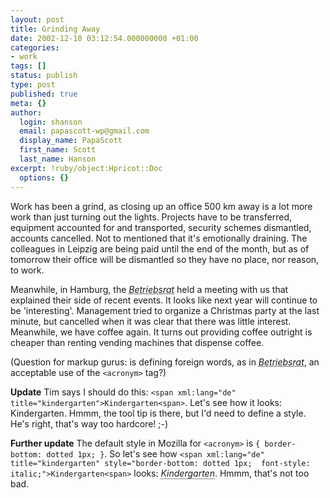 ```yaml
---
layout: post
title: Grinding Away
date: 2002-12-10 03:12:54.000000000 +01:00
categories:
- work
tags: []
status: publish
type: post
published: true
meta: {}
author:
  login: shanson
  email: papascott-wp@gmail.com
  display_name: PapaScott
  first_name: Scott
  last_name: Hanson
excerpt: !ruby/object:Hpricot::Doc
  options: {}
---
```

<p>Work has been a grind, as closing up an office 500 km away is a lot more work than just turning out the lights. Projects have to be transferred, equipment accounted for and transported, security schemes dismantled, accounts cancelled. Not to mentioned that it's emotionally draining. The colleagues in Leipzig are being paid until the end of the month, but as of tomorrow their office will be dismantled so they have no place, nor reason, to work.</p>
<p>Meanwhile, in Hamburg, the <em><acronym title="Work Council">Betriebsrat</acronym></em> held a meeting with us that explained their side of recent events. It looks like next year will continue to be 'interesting'. Management tried to organize a Christmas party at the last minute, but cancelled when it was clear that there was little interest. Meanwhile, we have coffee again. It turns out providing coffee outright is cheaper than renting vending machines that dispense coffee.</p>
<p>(Question for markup gurus: is defining foreign words, as in <em><acronym title="Work Council">Betriebsrat</acronym></em>, an acceptable use of the <code>&lt;acronym&gt;</code> tag?)</p>
<p><b>Update</b> Tim says I should do this: <code>&lt;span xml:lang="de" title="kindergarten"&gt;Kindergarten&lt;span&gt;</code>. Let's see how it looks: <span xml:lang="de" title="kindergarten" class="foobar">Kindergarten</span>. Hmmm, the tool tip is there, but I'd need to define a style. He's right, that's way too hardcore! ;-)</p>
<p><b>Further update</b> The default style in Mozilla for <code>&lt;acronym&gt;</code> is <code>{ border-bottom: dotted 1px; }</code>. So let's see how <code>&lt;span xml:lang="de" title="kindergarten" style="border-bottom: dotted 1px;  font-style: italic;"&gt;Kindergarten&lt;span&gt;</code> looks: <span xml:lang="de" title="kindergarten" style="border-bottom: dotted 1px;  font-style: italic;">Kindergarten</span>. Hmmm, that's not too bad.</p>
